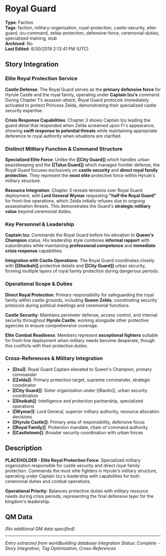 # Royal Guard

**Type**: Faction  
**Tags**: faction, military-organization, royal-protection, castle-security, elite-guard, izu-command, zelda-protection, defensive-force, ceremonial-duties, specialized-training, stub  
**Archived**: No  
**Last Edited**: 6/30/2019 2:13:41 PM (UTC)

## Story Integration

### Elite Royal Protection Service
**Castle Defense**: The Royal Guard serves as the **primary defensive force** for Hyrule Castle and the royal family, operating under **Captain Izu's** command. During Chapter 1's assassin attack, Royal Guard protocols immediately activated to protect Princess Zelda, demonstrating their specialized castle security expertise.

**Crisis Response Capabilities**: Chapter 3 shows Captain Izu leading the guard detail that responded when Zelda screamed upon Fi's appearance, showing **swift response to potential threats** while maintaining appropriate deference to royal authority when situations are clarified.

### Distinct Military Function & Command Structure
**Specialized Elite Force**: Unlike the **[[City Guard]]** which handles urban peacekeeping and the **[[Talus Guard]]** which manages frontier defense, the Royal Guard focuses exclusively on **castle security** and **direct royal family protection**. They represent the **most elite** protective force within Hyrule's military structure.

**Resource Integration**: Chapter 3 reveals tensions over Royal Guard deployment, with **Lord General Wymar** requesting **"half the Royal Guard"** for front-line operations, which Zelda initially refuses due to ongoing assassination threats. This demonstrates the Guard's **strategic military value** beyond ceremonial duties.

### Key Personnel & Leadership
**Captain Izu**: Commands the Royal Guard before his elevation to **Queen's Champion** status. His leadership style combines **informal rapport** with subordinates while maintaining **professional competence** and **immediate crisis response** capabilities.

**Integration with Castle Operations**: The Royal Guard coordinates closely with **[[Sheikah]]** protective details and **[[City Guard]]** urban security, forming multiple layers of royal family protection during dangerous periods.

### Operational Scope & Duties
**Direct Royal Protection**: Primary responsibility for safeguarding the royal family within castle grounds, including **Queen Zelda**, coordinating security protocols during political meetings and ceremonial functions.

**Castle Security**: Maintains perimeter defense, access control, and internal security throughout **Hyrule Castle**, working alongside other protective agencies to ensure comprehensive coverage.

**Elite Combat Readiness**: Members represent **exceptional fighters** suitable for front-line deployment when military needs become desperate, though this conflicts with their protective duties.

### Cross-References & Military Integration
- **[[Izu]]**: Royal Guard Captain elevated to Queen's Champion, primary commander
- **[[Zelda]]**: Primary protection target, supreme commander, strategic coordinator
- **[[City Guard]]**: Sister organization under [[Raolin]], urban security coordination
- **[[Sheikah]]**: Intelligence and protection partnership, specialized operations
- **[[Wymar]]**: Lord General, superior military authority, resource allocation decisions
- **[[Hyrule Castle]]**: Primary area of responsibility, defensive focus
- **[[Royal Family]]**: Protection mandate, chain of command authority
- **[[Castletown]]**: Broader security coordination with urban forces

## Description
**PLACEHOLDER - Elite Royal Protection Force**: Specialized military organization responsible for castle security and direct royal family protection. Commands the most elite fighters in Hyrule's military structure, operating under Captain Izu's leadership with capabilities for both ceremonial duties and combat operations.

**Operational Priority**: Balances protective duties with military resource needs during crisis periods, representing the final defensive layer for the kingdom's leadership.

## QM Data
*[No additional QM data specified]*

---
*Entry extracted from worldbuilding database*
*Integration Status: Complete - Story Integration, Tag Optimization, Cross-References*

